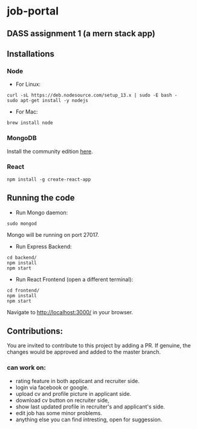 # job-portal

## DASS assignment 1 (a mern stack app)

## Installations

### Node

* For Linux:
```
curl -sL https://deb.nodesource.com/setup_13.x | sudo -E bash -
sudo apt-get install -y nodejs
```

* For Mac:
```
brew install node
```

### MongoDB

Install the community edition [here](https://docs.mongodb.com/manual/installation/#mongodb-community-edition-installation-tutorials).

### React

```
npm install -g create-react-app
```

## Running the code

* Run Mongo daemon:
```
sudo mongod
```
Mongo will be running on port 27017.


* Run Express Backend:
```
cd backend/
npm install
npm start
```

* Run React Frontend (open a different terminal):
```
cd frontend/
npm install
npm start
```

Navigate to [http://localhost:3000/](http://localhost:3000/) in your browser.

## Contributions:
You are invited to contribute to this project by adding a PR. If genuine, the changes would be approved and added to the master branch.

### can work on:
* rating feature in both applicant and recruiter side.
* login via facebook or google.
* upload cv and profile picture in applicant side.
* download cv button on recruiter side,
* show last updated profile in recruiter's and applicant's side.
* edit job has some minor problems.
* anything else you can find intresting, open for suggession.
